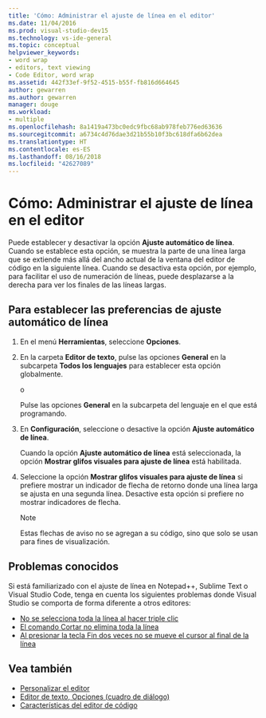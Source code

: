 ```yaml
---
title: 'Cómo: Administrar el ajuste de línea en el editor'
ms.date: 11/04/2016
ms.prod: visual-studio-dev15
ms.technology: vs-ide-general
ms.topic: conceptual
helpviewer_keywords:
- word wrap
- editors, text viewing
- Code Editor, word wrap
ms.assetid: 442f33ef-9f52-4515-b55f-fb816d664645
author: gewarren
ms.author: gewarren
manager: douge
ms.workload:
- multiple
ms.openlocfilehash: 8a1419a473bc0edc9fbc68ab978feb776ed63636
ms.sourcegitcommit: a6734c4d76dae3d21b55b10f3bc618dfa6b62dea
ms.translationtype: HT
ms.contentlocale: es-ES
ms.lasthandoff: 08/16/2018
ms.locfileid: "42627089"
---
```

# <a name="how-to-manage-word-wrap-in-the-editor"></a>Cómo: Administrar el ajuste de línea en el editor

Puede establecer y desactivar la opción **Ajuste automático de línea**. Cuando se establece esta opción, se muestra la parte de una línea larga que se extiende más allá del ancho actual de la ventana del editor de código en la siguiente línea. Cuando se desactiva esta opción, por ejemplo, para facilitar el uso de numeración de líneas, puede desplazarse a la derecha para ver los finales de las líneas largas.

## <a name="to-set-word-wrap-preferences"></a>Para establecer las preferencias de ajuste automático de línea

1.  En el menú **Herramientas**, seleccione **Opciones**.

2.  En la carpeta **Editor de texto**, pulse las opciones **General** en la subcarpeta **Todos los lenguajes** para establecer esta opción globalmente.

     o

     Pulse las opciones **General** en la subcarpeta del lenguaje en el que está programando.

3.  En **Configuración**, seleccione o desactive la opción **Ajuste automático de línea**.

     Cuando la opción **Ajuste automático de línea** está seleccionada, la opción **Mostrar glifos visuales para ajuste de línea** está habilitada.

4.  Seleccione la opción **Mostrar glifos visuales para ajuste de línea** si prefiere mostrar un indicador de flecha de retorno donde una línea larga se ajusta en una segunda línea. Desactive esta opción si prefiere no mostrar indicadores de flecha.

    > [!NOTE]
    > Estas flechas de aviso no se agregan a su código, sino que solo se usan para fines de visualización.

## <a name="known-issues"></a>Problemas conocidos

Si está familiarizado con el ajuste de línea en Notepad++, Sublime Text o Visual Studio Code, tenga en cuenta los siguientes problemas donde Visual Studio se comporta de forma diferente a otros editores:

* [No se selecciona toda la línea al hacer triple clic](https://developercommunity.visualstudio.com/content/problem/268989/triple-click-doesnt-select-whole-line-when-word-wr.html)
* [El comando Cortar no elimina toda la línea](https://developercommunity.visualstudio.com/content/problem/138259/cut-command-should-delete-logical-line.html)
* [Al presionar la tecla Fin dos veces no se mueve el cursor al final de la línea](https://developercommunity.visualstudio.com/content/problem/138274/pressing-end-key-twice-should-move-cursor-to-end-o.html)

## <a name="see-also"></a>Vea también

- [Personalizar el editor](../../ide/customizing-the-editor.md)
- [Editor de texto, Opciones (cuadro de diálogo)](../../ide/reference/text-editor-options-dialog-box.md)
- [Características del editor de código](../../ide/writing-code-in-the-code-and-text-editor.md)
